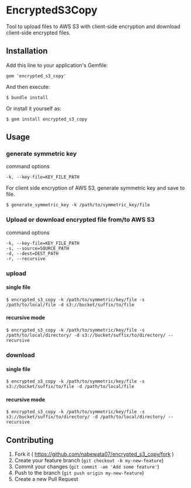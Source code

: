 # EncryptedS3Copy

Tool to upload files to AWS S3 with client-side encryption and download client-side encrypted files.

## Installation

Add this line to your application's Gemfile:

    gem 'encrypted_s3_copy'

And then execute:

    $ bundle install

Or install it yourself as:

    $ gem install encrypted_s3_copy

## Usage

### generate symmetric key
command options

    -k, --key-file=KEY_FILE_PATH

For client side encryption of AWS S3, generate symmetric key and save to file.

    $ generate_symmetric_key -k /path/to/symmetric_key/file

### Upload or download encrypted file from/to AWS S3

command options

    -k, --key-file=KEY_FILE_PATH
    -s, --source=SOURCE_PATH
    -d, --dest=DEST_PATH
    -r, --recursive

### upload
#### single file
    $ encrypted_s3_copy -k /path/to/symmetric/key/file -s /path/to/local/file -d s3://bucket/suffix/to/file
#### recursive mode
    $ encrypted_s3_copy -k /path/to/symmetric/key/file -s /path/to/local/directory/ -d s3://bucket/suffix/to/directory/ --recursive

### download
#### single file
    $ encrypted_s3_copy -k /path/to/symmetric/key/file -s s3://bucket/suffix/to/file -d /path/to/local/file
#### recursive mode
    $ encrypted_s3_copy -k /path/to/symmetric/key/file -s s3://bucket/suffix/to/directory/ -d /path/to/local/directory/ --recursive

## Contributing

1. Fork it ( https://github.com/nabewata07/encrypted_s3_copy/fork )
2. Create your feature branch (`git checkout -b my-new-feature`)
3. Commit your changes (`git commit -am 'Add some feature'`)
4. Push to the branch (`git push origin my-new-feature`)
5. Create a new Pull Request
